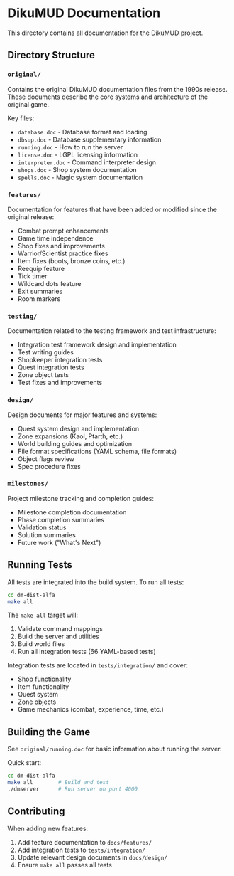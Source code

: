 # DikuMUD Documentation

This directory contains all documentation for the DikuMUD project.

## Directory Structure

### `original/`
Contains the original DikuMUD documentation files from the 1990s release. These documents describe the core systems and architecture of the original game.

Key files:
- `database.doc` - Database format and loading
- `dbsup.doc` - Database supplementary information
- `running.doc` - How to run the server
- `license.doc` - LGPL licensing information
- `interpreter.doc` - Command interpreter design
- `shops.doc` - Shop system documentation
- `spells.doc` - Magic system documentation

### `features/`
Documentation for features that have been added or modified since the original release:
- Combat prompt enhancements
- Game time independence
- Shop fixes and improvements
- Warrior/Scientist practice fixes
- Item fixes (boots, bronze coins, etc.)
- Reequip feature
- Tick timer
- Wildcard dots feature
- Exit summaries
- Room markers

### `testing/`
Documentation related to the testing framework and test infrastructure:
- Integration test framework design and implementation
- Test writing guides
- Shopkeeper integration tests
- Quest integration tests
- Zone object tests
- Test fixes and improvements

### `design/`
Design documents for major features and systems:
- Quest system design and implementation
- Zone expansions (Kaol, Ptarth, etc.)
- World building guides and optimization
- File format specifications (YAML schema, file formats)
- Object flags review
- Spec procedure fixes

### `milestones/`
Project milestone tracking and completion guides:
- Milestone completion documentation
- Phase completion summaries
- Validation status
- Solution summaries
- Future work ("What's Next")

## Running Tests

All tests are integrated into the build system. To run all tests:

```bash
cd dm-dist-alfa
make all
```

The `make all` target will:
1. Validate command mappings
2. Build the server and utilities
3. Build world files
4. Run all integration tests (66 YAML-based tests)

Integration tests are located in `tests/integration/` and cover:
- Shop functionality
- Item functionality
- Quest system
- Zone objects
- Game mechanics (combat, experience, time, etc.)

## Building the Game

See `original/running.doc` for basic information about running the server.

Quick start:
```bash
cd dm-dist-alfa
make all        # Build and test
./dmserver      # Run server on port 4000
```

## Contributing

When adding new features:
1. Add feature documentation to `docs/features/`
2. Add integration tests to `tests/integration/`
3. Update relevant design documents in `docs/design/`
4. Ensure `make all` passes all tests
